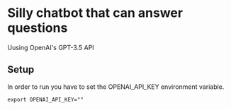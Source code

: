 # Silly chatbot that can answer questions

Uusing OpenAI's GPT-3.5 API

## Setup

In order to run you have to set the OPENAI_API_KEY environment variable.

```
export OPENAI_API_KEY="" 
```

